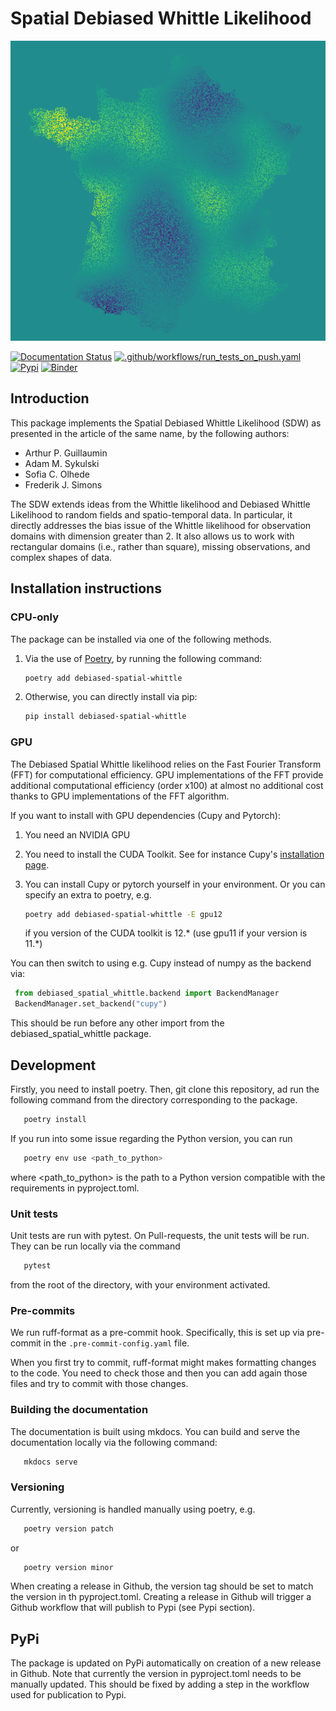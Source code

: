 # Spatial Debiased Whittle Likelihood

![Image](logo.png)

[![Documentation Status](https://readthedocs.org/projects/debiased-spatial-whittle/badge/?version=latest)](https://debiased-spatial-whittle.readthedocs.io/en/latest/?badge=latest)
[![.github/workflows/run_tests_on_push.yaml](https://github.com/arthurBarthe/debiased-spatial-whittle/actions/workflows/run_tests_on_push.yaml/badge.svg)](https://github.com/arthurBarthe/debiased-spatial-whittle/actions/workflows/run_tests_on_push.yaml)
[![Pypi](https://github.com/arthurBarthe/debiased-spatial-whittle/actions/workflows/pypi.yml/badge.svg)](https://github.com/arthurBarthe/debiased-spatial-whittle/actions/workflows/pypi.yml)
[![Binder](https://mybinder.org/badge_logo.svg)](https://mybinder.org/v2/gh/arthurBarthe/debiased-spatial-whittle/master)

## Introduction

This package implements the Spatial Debiased Whittle Likelihood (SDW) as presented in the article of the same name, by the following authors:

- Arthur P. Guillaumin
- Adam M. Sykulski
- Sofia C. Olhede
- Frederik J. Simons

The SDW extends ideas from the Whittle likelihood and Debiased Whittle Likelihood to random fields and spatio-temporal data. In particular, it directly addresses the bias issue of the Whittle likelihood for observation domains with dimension greater than 2. It also allows us to work with rectangular domains (i.e., rather than square), missing observations, and complex shapes of data.

## Installation instructions

### CPU-only

The package can be installed via one of the following methods.

1. Via the use of [Poetry](https://python-poetry.org/), by running the following command:

   ```bash
   poetry add debiased-spatial-whittle
   ```

2. Otherwise, you can directly install via pip:

    ```bash
    pip install debiased-spatial-whittle
    ```

### GPU
The Debiased Spatial Whittle likelihood relies on the Fast Fourier Transform (FFT) for computational efficiency.
GPU implementations of the FFT provide additional computational efficiency (order x100) at almost no additional cost thanks to GPU implementations of the FFT algorithm.

If you want to install with GPU dependencies (Cupy and Pytorch):

1. You need an NVIDIA GPU
2. You need to install the CUDA Toolkit. See for instance Cupy's [installation page](https://docs.cupy.dev/en/stable/install.html).
3. You can install Cupy or pytorch yourself in your environment. Or you can specify an extra to poetry, e.g.

   ```bash
   poetry add debiased-spatial-whittle -E gpu12
   ```
   if you version of the CUDA toolkit is 12.* (use gpu11 if your version is 11.*)

You can then switch to using e.g. Cupy instead of numpy as the backend via:

   ```python
    from debiased_spatial_whittle.backend import BackendManager
    BackendManager.set_backend("cupy")
   ```

This should be run before any other import from the debiased_spatial_whittle package.

## Development

Firstly, you need to install poetry. Then, git clone this repository, ad run the following command from
the directory corresponding to the package.

   ```bash
      poetry install
   ```

If you run into some issue regarding the Python version, you can run
   ```bash
      poetry env use <path_to_python>
   ```
where <path_to_python> is the path to a Python version compatible with the requirements in pyproject.toml.

### Unit tests
Unit tests are run with pytest. On Pull-requests, the unit tests will be
run. They can be run locally via the command

```bash
   pytest
```
from the root of the directory, with your environment activated.

### Pre-commits
We run ruff-format as a pre-commit hook. Specifically, this is set up via pre-commit in
the `.pre-commit-config.yaml` file.

When you first try to commit, ruff-format might
makes formatting changes to the code. You need to check those and then you can add again
those files and try to commit with those changes.

### Building the documentation
The documentation is built using mkdocs. You can build and serve the documentation
locally via the following command:

```bash
   mkdocs serve
```

### Versioning
Currently, versioning is handled manually using poetry, e.g.

   ```bash
      poetry version patch
   ```
or
   ```bash
      poetry version minor
   ```

When creating a release in Github, the version tag should be set to match
the version in th pyproject.toml. Creating a release in Github will trigger
a Github workflow that will publish to Pypi (see Pypi section).

## PyPi
The package is updated on PyPi automatically on creation of a new
release in Github. Note that currently the version in pyproject.toml
needs to be manually updated. This should be fixed by adding
a step in the workflow used for publication to Pypi.
